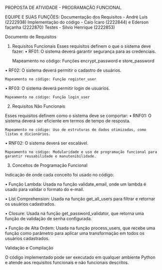PROPOSTA DE ATIVIDADE - PROGRAMAÇÃO FUNCIONAL 

EQUIPE E SUAS FUNÇÕES: 
      Documentação dos Requisitos - 	André Luis (2222938) 
	    Implementação do código - Caio Ícaro (2222844) e Ederson façanha (2222870)
      Testes - Silvio Henrique (2222853)


Documento de Requisitos

1. Requisitos Funcionais
Esses requisitos definem o que o sistema deve fazer:
• RF01: O sistema deverá garantir segurança para as credenciais.

	Mapeamento no código: Funções encrypt_password e store_password

• RF02: O sistema deverá permitir o cadastro de usuários.

	Mapeamento no código: Função register_user

• RF03: O sistema deverá permitir login de usuários.

	Mapeamento no código: Função login_user

 2. Requisitos Não Funcionais

Esses requisitos definem como o sistema deve se comportar:
• RNF01: O sistema deverá ser eficiente em termos de tempo de resposta.

	Mapeamento no código: Uso de estruturas de dados otimizadas, como listas e dicionários.

• RNF02: O sistema deverá ser escalável.

 	Mapeamento no código: Modularidade e uso de programação funcional para garantir reusabilidade e manutenibilidade.


3. Conceitos de Programação Funcional

Indicação de onde cada conceito foi usado no código:

•	Função Lambda: Usada na função validate_email, onde um lambda é usado para validar o formato do e-mail.

•	List Comprehension: Usada na função get_all_users para filtrar e retornar os usuários cadastrados.

•	Closure: Usada na função get_password_validator, que retorna uma função de validação de senha configurada.

•	Função de Alta Ordem: Usada na função process_users, que recebe uma função como parâmetro para aplicar uma transformação em todos os usuários cadastrados.


Validação e Compilação

O código implementado pode ser executado em qualquer ambiente Python e atende aos requisitos funcionais e não funcionais descritos. 



